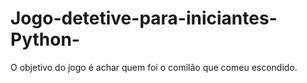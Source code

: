# Jogo-detetive-para-iniciantes-Python-
O objetivo do jogo é achar quem foi o comilão que comeu escondido.
